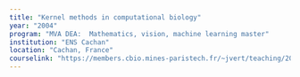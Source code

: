 ```yaml
---
title: "Kernel methods in computational biology"
year: "2004"
program: "MVA DEA:  Mathematics, vision, machine learning master"
institution: "ENS Cachan"
location: "Cachan, France"
courselink: "https://members.cbio.mines-paristech.fr/~jvert/teaching/2003dea/index.html"
---
```


